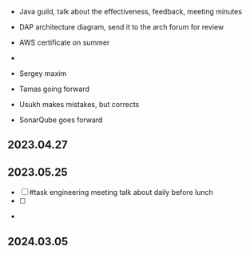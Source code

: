 * Java guild, talk about the effectiveness, feedback, meeting minutes
* DAP architecture diagram, send it to the arch forum for review
* AWS certificate on summer
* 

* Sergey maxim
* Tamas going forward
* Usukh makes mistakes, but corrects

* SonarQube goes forward


## 2023.04.27

## 2023.05.25

- [ ] #task engineering meeting talk about daily before lunch
- [ ] 
- 

## 2024.03.05


